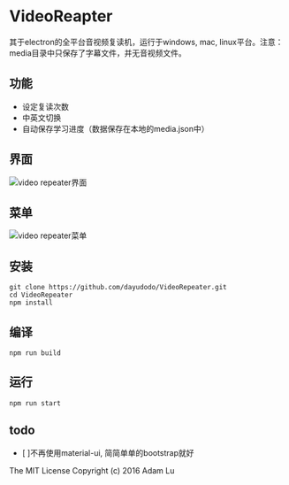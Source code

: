 # VideoReapter
其于electron的全平台音视频复读机，运行于windows, mac, linux平台。注意：media目录中只保存了字幕文件，并无音视频文件。

## 功能
- 设定复读次数
- 中英文切换
- 自动保存学习进度（数据保存在本地的media.json中）


## 界面
![video repeater界面](https://github.com/dayudodo/VideoReapter/raw/master/readme/main.jpg)

## 菜单
![video repeater菜单](https://github.com/dayudodo/VideoReapter/raw/master/readme/menu.jpg)


## 安装
```
git clone https://github.com/dayudodo/VideoRepeater.git
cd VideoRepeater
npm install
```

## 编译
```
npm run build
```

## 运行
```
npm run start
```

## todo
- [ ]不再使用material-ui, 简简单单的bootstrap就好


The MIT License
Copyright (c) 2016 Adam Lu
